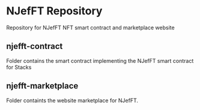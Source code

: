 # NJefFT Repository

Repository for NJefFT NFT smart contract and marketplace website

## njefft-contract

Folder contains the smart contract implementing the NJefFT smart contract for Stacks

## njefft-marketplace

Folder containts the website marketplace for NJefFT.
